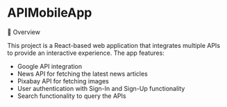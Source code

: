 # APIMobileApp

📌 Overview

This project is a React-based web application that integrates multiple APIs to provide an interactive experience. The app features:

- Google API integration
- News API for fetching the latest news articles
- Pixabay API for fetching images
- User authentication with Sign-In and Sign-Up functionality
- Search functionality to query the APIs
